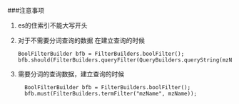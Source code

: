 ###注意事项

1.  es的住索引不能大写开头

2.  对于不需要分词查询的数据 在建立查询的时候
    ```aidl
    BoolFilterBuilder bfb = FilterBuilders.boolFilter();
    bfb.should(FilterBuilders.queryFilter(QueryBuilders.queryString(mzName).defaultField("mzName")));
    ```
    

3.  需要分词的查询数据，建立查询的时候
    ```aidl
      BoolFilterBuilder bfb = FilterBuilders.boolFilter();
      bfb.must(FilterBuilders.termFilter("mzName", mzName));
    ```